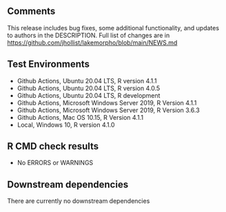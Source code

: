 ## Comments
This release includes bug fixes, some additional functionality, and updates to authors in the DESCRIPTION.  Full list of changes are in <https://github.com/jhollist/lakemorpho/blob/main/NEWS.md>

## Test Environments
- Github Actions, Ubuntu 20.04 LTS, R version 4.1.1
- Github Actions, Ubuntu 20.04 LTS, R version 4.0.5
- Github Actions, Ubuntu 20.04 LTS, R development
- Github Actions, Microsoft Windows Server 2019, R Version 4.1.1
- Github Actions, Microsoft Windows Server 2019, R Version 3.6.3
- Github Actions, Mac OS 10.15, R Version 4.1.1
- Local, Windows 10, R version 4.1.0

## R CMD check results
- No ERRORS or WARNINGS

## Downstream dependencies
There are currently no downstream dependencies

